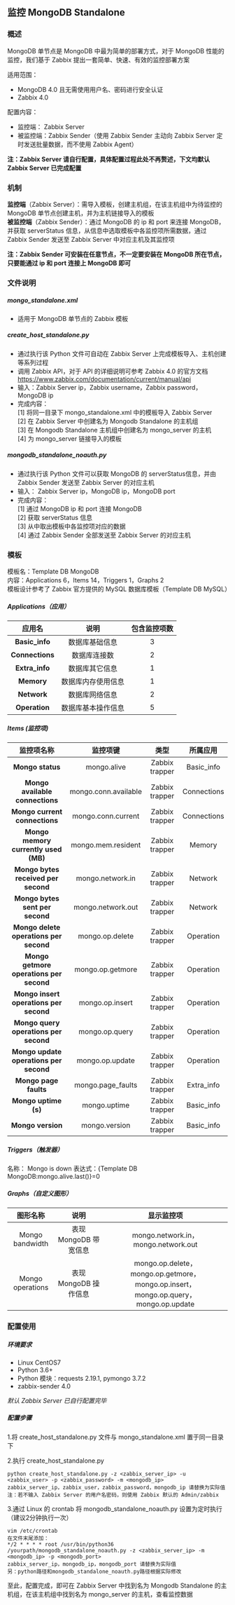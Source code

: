 ## 监控 MongoDB Standalone  

### 概述 
MongoDB 单节点是 MongoDB 中最为简单的部署方式，对于 MongoDB 性能的监控，我们基于 Zabbix 提出一套简单、快速、有效的监控部署方案  

适用范围：
+ MongoDB 4.0  且无需使用用户名、密码进行安全认证 
+ Zabbix 4.0 

配置内容： 
+ 监控端： Zabbix Server 
+ 被监控端：Zabbix Sender（使用 Zabbix Sender 主动向 Zabbix Server 定时发送批量数据，而不使用 Zabbix Agent）  

**注：Zabbix Server 请自行配置，具体配置过程此处不再赘述，下文均默认 Zabbix Server 已完成配置**  

### 机制 
**监控端**（Zabbix Server）：需导入模板，创建主机组，在该主机组中为待监控的 MongoDB 单节点创建主机，并为主机链接导入的模板  
**被监控端**（Zabbix Sender）：通过 MongoDB 的 ip 和 port 来连接 MongoDB，并获取 serverStatus 信息，从信息中选取模板中各监控项所需数据，通过 Zabbix Sender 发送至 Zabbix Server 中对应主机及其监控项  

**注：Zabbix Sender 可安装在任意节点，不一定要安装在 MongoDB 所在节点，只要能通过 ip 和 port 连接上 MongoDB 即可** 

### 文件说明 
 
##### mongo_standalone.xml  

+ 适用于 MongoDB 单节点的 Zabbix 模板  


##### create_host_standalone.py 

+ 通过执行该 Python 文件可自动在 Zabbix Server 上完成模板导入、主机创建等系列过程  
+ 调用 Zabbix API，对于 API 的详细说明可参考 Zabbix 4.0 的官方文档 https://www.zabbix.com/documentation/current/manual/api  
+ 输入：Zabbix Server ip，Zabbix username，Zabbix password，MongoDB ip   
+ 完成内容：  
   [1] 将同一目录下 mongo_standalone.xml 中的模板导入 Zabbix Server   
   [2] 在 Zabbix Server 中创建名为 Mongodb Standalone 的主机组  
   [3] 在 Mongodb Standalone 主机组中创建名为 mongo_server 的主机  
   [4] 为 mongo_server 链接导入的模板  

##### mongodb_standalone_noauth.py  

+ 通过执行该 Python 文件可以获取 MongoDB 的 serverStatus信息，并由 Zabbix Sender 发送至 Zabbix Server 的对应主机  
+ 输入： Zabbix Server ip，MongoDB ip，MongoDB port
+ 完成内容：  
   [1] 通过 MongoDB ip 和 port 连接 MongoDB   
   [2] 获取 serverStatus 信息  
   [3] 从中取出模板中各监控项对应的数据  
   [4] 通过 Zabbix Sender 全部发送至 Zabbix Server 的对应主机  

### 模板 
模板名：Template DB MongoDB  
内容：Applications 6，Items 14，Triggers 1，Graphs 2  
模板设计参考了 Zabbix 官方提供的 MySQL 数据库模板（Template DB MySQL）  

##### Applications（应用） 
|应用名|说明|包含监控项数|  
|:-----:|:---:|:---:|
|**Basic_info**|数据库基础信息|3|   
|**Connections**|数据库连接数|2|   
|**Extra_info**|数据库其它信息|1|   
|**Memory**|数据库内存使用信息|1|   
|**Network**|数据库网络信息|2|   
|**Operation**|数据库基本操作信息|5| 

##### Items (监控项)  
|监控项名称|监控项键|类型|所属应用|  
|:-----:|:---:|:---:|:---:|
|**Mongo status**|mongo.alive|Zabbix trapper| Basic_info| 
|**Mongo available connections**|mongo.conn.available|Zabbix trapper| Connections| 
|**Mongo current connections**|mongo.conn.current|Zabbix trapper| Connections| 
|**Mongo memory currently used (MB)**|mongo.mem.resident|Zabbix trapper| Memory| 
|**Mongo bytes received per second**|mongo.network.in|Zabbix trapper| Network| 
|**Mongo bytes sent per second**|mongo.network.out|Zabbix trapper| Network| 
|**Mongo delete operations per second**|mongo.op.delete|Zabbix trapper| Operation| 
|**Mongo getmore operations per second**|mongo.op.getmore|Zabbix trapper| Operation| 
|**Mongo insert operations per second**|mongo.op.insert|Zabbix trapper| Operation| 
|**Mongo query operations per second**|mongo.op.query|Zabbix trapper| Operation| 
|**Mongo update operations per second**|mongo.op.update|Zabbix trapper| Operation| 
|**Mongo page faults**|mongo.page_faults|Zabbix trapper| Extra_info| 
|**Mongo uptime (s)**|mongo.uptime|Zabbix trapper| Basic_info| 
|**Mongo version**|mongo.version|Zabbix trapper| Basic_info| 

##### Triggers（触发器）
名称： Mongo is down 
表达式：{Template DB MongoDB:mongo.alive.last()}=0   

##### Graphs（自定义图形）
|图形名称|说明|显示监控项|
|:-----:|:---:|:---:|
|Mongo bandwidth|表现 MongoDB 带宽信息| mongo.network.in，mongo.network.out|
|Mongo operations|表现 MongoDB 操作信息| mongo.op.delete，mongo.op.getmore，mongo.op.insert，mongo.op.query，mongo.op.update|  

### 配置使用
##### 环境要求
+ Linux CentOS7
+ Python 3.6+
+ Python 模块：requests 2.19.1,  pymongo 3.7.2
+ zabbix-sender 4.0  

*默认 Zabbix Server 已自行配置完毕*

##### 配置步骤  

1.将 create_host_standalone.py 文件与 mongo_standalone.xml 置于同一目录下  

2.执行 create_host_standalone.py  
```
python create_host_standalone.py -z <zabbix_server_ip> -u <zabbix_user> -p <zabbix_password> -m <mongodb_ip>
zabbix_server_ip，zabbix_user，zabbix_password，mongodb_ip 请替换为实际值
注：若不输入 Zabbix Server 的用户名密码，则使用 Zabbix 默认的 Admin/zabbix
```

3.通过 Linux 的 crontab 将 mongodb_standalone_noauth.py 设置为定时执行（建议2分钟执行一次）
```
vim /etc/crontab 
在文件末尾添加：
*/2 * * * * root /usr/bin/python36 /yourpath/mongodb_standalone_noauth.py -z <zabbix_server_ip> -m <mongodb_ip> -p <mongodb_port>
zabbix_server_ip，mongodb_ip，mongodb_port 请替换为实际值
另：python路径和mongodb_standalone_noauth.py路径根据实际修改
```

至此，配置完成，即可在 Zabbix Server 中找到名为 Mongodb Standalone 的主机组，在该主机组中找到名为 mongo_server 的主机，查看监控数据  



